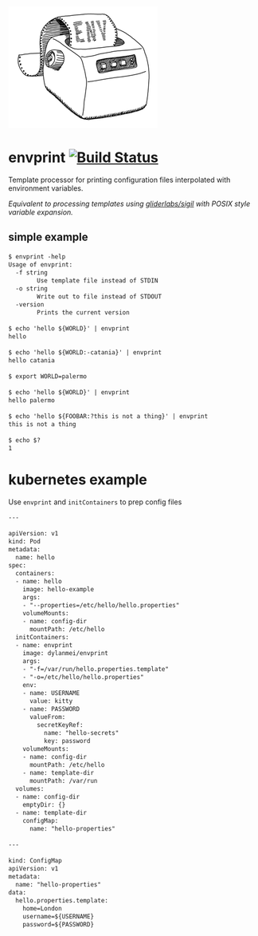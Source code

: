 ![](./envprint.png)

# envprint [![Build Status](https://travis-ci.org/dylanmei/envprint.svg?branch=master)](https://travis-ci.org/dylanmei/envprint)

Template processor for printing configuration files interpolated with environment variables.

_Equivalent to processing templates using [gliderlabs/sigil](https://github.com/gliderlabs/sigil) with POSIX style variable expansion._

## simple example

```
$ envprint -help
Usage of envprint:
  -f string
    	Use template file instead of STDIN
  -o string
    	Write out to file instead of STDOUT
  -version
    	Prints the current version

$ echo 'hello ${WORLD}' | envprint
hello 

$ echo 'hello ${WORLD:-catania}' | envprint
hello catania

$ export WORLD=palermo

$ echo 'hello ${WORLD}' | envprint
hello palermo

$ echo 'hello ${FOOBAR:?this is not a thing}' | envprint
this is not a thing

$ echo $?
1
```

# kubernetes example

Use `envprint` and `initContainers` to prep config files

```
---

apiVersion: v1
kind: Pod
metadata:
  name: hello
spec:
  containers:
  - name: hello
    image: hello-example
    args:
    - "--properties=/etc/hello/hello.properties"
    volumeMounts:
    - name: config-dir
      mountPath: /etc/hello
  initContainers:
  - name: envprint
    image: dylanmei/envprint
    args:
    - "-f=/var/run/hello.properties.template"
    - "-o=/etc/hello/hello.properties"
    env:
    - name: USERNAME
      value: kitty
    - name: PASSWORD
      valueFrom:
        secretKeyRef:
          name: "hello-secrets"
          key: password
    volumeMounts:
    - name: config-dir
      mountPath: /etc/hello
    - name: template-dir
      mountPath: /var/run
  volumes:
  - name: config-dir
    emptyDir: {}
  - name: template-dir
    configMap:
      name: "hello-properties"

---

kind: ConfigMap
apiVersion: v1
metadata:
  name: "hello-properties"
data:
  hello.properties.template:
    home=London
    username=${USERNAME}
    password=${PASSWORD}
```
